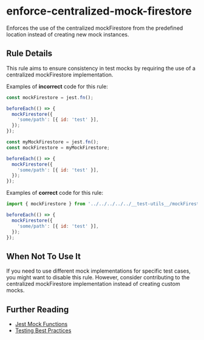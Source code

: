 # enforce-centralized-mock-firestore

Enforces the use of the centralized mockFirestore from the predefined location instead of creating new mock instances.

## Rule Details

This rule aims to ensure consistency in test mocks by requiring the use of a centralized mockFirestore implementation.

Examples of **incorrect** code for this rule:

```js
const mockFirestore = jest.fn();

beforeEach(() => {
  mockFirestore({
    'some/path': [{ id: 'test' }],
  });
});
```

```js
const myMockFirestore = jest.fn();
const mockFirestore = myMockFirestore;

beforeEach(() => {
  mockFirestore({
    'some/path': [{ id: 'test' }],
  });
});
```

Examples of **correct** code for this rule:

```js
import { mockFirestore } from '../../../../../__test-utils__/mockFirestore';

beforeEach(() => {
  mockFirestore({
    'some/path': [{ id: 'test' }],
  });
});
```

## When Not To Use It

If you need to use different mock implementations for specific test cases, you might want to disable this rule. However, consider contributing to the centralized mockFirestore implementation instead of creating custom mocks.

## Further Reading

- [Jest Mock Functions](https://jestjs.io/docs/mock-function-api)
- [Testing Best Practices](https://jestjs.io/docs/setup-teardown)

